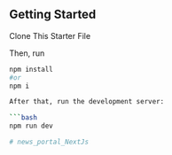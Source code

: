 ## Getting Started

Clone This Starter File

Then, run 
```bash
npm install
#or
npm i

After that, run the development server:

```bash
npm run dev

#   n e w s _ p o r t a l _ N e x t J s  
 